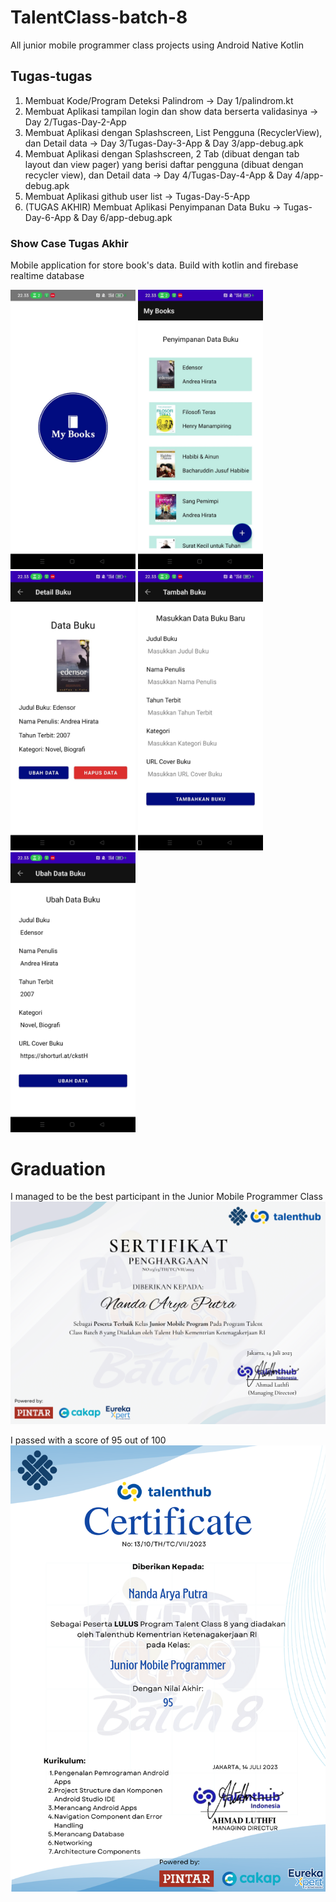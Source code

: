 # TalentClass-batch-8

All junior mobile programmer class projects using Android Native Kotlin

## Tugas-tugas
1. Membuat Kode/Program Deteksi Palindrom -> Day 1/palindrom.kt
2. Membuat Aplikasi tampilan login dan show data berserta validasinya -> Day 2/Tugas-Day-2-App
3. Membuat Aplikasi dengan Splashscreen, List Pengguna (RecyclerView), dan Detail data -> Day 3/Tugas-Day-3-App & Day 3/app-debug.apk
4. Membuat Aplikasi dengan Splashscreen, 2 Tab (dibuat dengan tab layout dan view pager) yang berisi daftar pengguna (dibuat dengan recycler view), dan Detail data -> Day 4/Tugas-Day-4-App & Day 4/app-debug.apk
5. Membuat Aplikasi github user list -> Tugas-Day-5-App 
6. (TUGAS AKHIR) Membuat Aplikasi Penyimpanan Data Buku -> Tugas-Day-6-App & Day 6/app-debug.apk

### Show Case Tugas Akhir
Mobile application for store book's data. Build with kotlin and firebase realtime database

<img src="README-Screenshot/Splashscreen.jpg" alt="Splashscreen" width="200px" /> <img src="README-Screenshot/HomeScreen.jpg" alt="Homescreen" width="200px" /> <img src="README-Screenshot/DetailScreen.jpg" alt="DetailScreen" width="200px" /> <img src="README-Screenshot/AddBookScreen.jpg" alt="AddBookScreen" width="200px" /> <img src="README-Screenshot/ChangeDataScreen.jpg" alt="ChangeDataScreen" width="200px" />

# Graduation
I managed to be the best participant in the Junior Mobile Programmer Class
<img src="MobileProgram.png" alt="Best participant certification"/>

I passed with a score of 95 out of 100
<img src="NandaAryaPutra.png" alt="Graduation certification"/>
